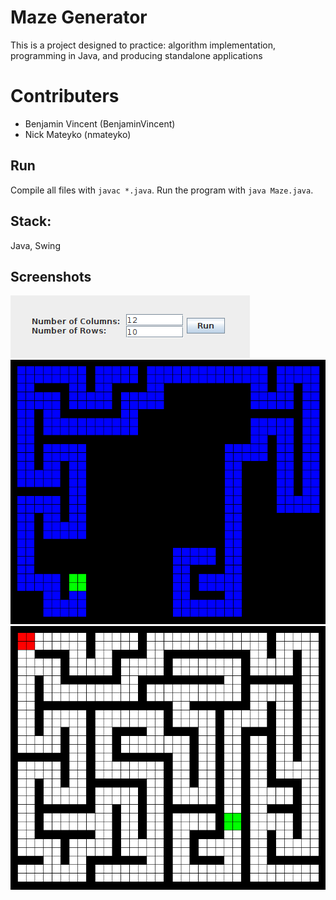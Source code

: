 # Maze Generator
This is a project designed to practice: algorithm implementation, programming in Java, and producing standalone applications <br />

# Contributers
- Benjamin Vincent (BenjaminVincent)
- Nick Mateyko (nmateyko)

## Run

Compile all files with `javac *.java`.
Run the program with `java Maze.java`.

## Stack:
Java,
Swing

## Screenshots

!["Set dimensions"](https://github.com/BenjaminVincent/MazeProject/blob/master/docs/set-maze-size.png?raw=true)
!["Generating..."](https://github.com/BenjaminVincent/MazeProject/blob/master/docs/generate-maze.png?raw=true)
!["Maze generation complete"](https://github.com/BenjaminVincent/MazeProject/blob/master/docs/generated.png?raw=true)